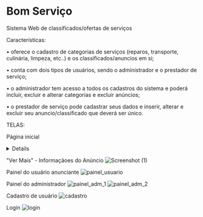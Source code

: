 # Bom Serviço

Sistema Web de classificados/ofertas de serviços

Características: 

• oferece o cadastro de categorias de serviços (reparos, transporte, culinária, limpeza, etc..) e os classificados/anuncios em si;

• conta com dois tipos de usuários, sendo o administrador e o prestador de serviço;

• o administrador tem acesso a todos os cadastros do sistema e poderá incluir, excluir e alterar categorias e excluir anúncios;

• o prestador de serviço pode cadastrar seus dados e inserir, alterar e excluir seu anuncio/classificado que deverá ser único.


TELAS:

Página inicial
<details>
  ![Screenshot](https://user-images.githubusercontent.com/63561594/140588408-1ba082f7-cf21-4eac-843c-3aaf3fae9e05.png)
</details>


"Ver Mais" - Informaçãoes do Anúncio
![Screenshot (1)](https://user-images.githubusercontent.com/63561594/140588436-5c65dd63-c565-4bce-ad95-530141727760.png)

Painel do usuário anunciante
![painel_usuario](https://user-images.githubusercontent.com/63561594/140588467-1dcc8005-51f5-4274-8aa5-8c678934b63a.png)

Painel do administrador
![painel_adm_1](https://user-images.githubusercontent.com/63561594/140588482-f9d8217c-33cf-4130-bb74-cb3f14cd8326.png) ![painel_adm_2](https://user-images.githubusercontent.com/63561594/140588489-1872e781-116d-4e3f-9717-ff3802082a3d.png)

Cadastro de usuário
![cadastro](https://user-images.githubusercontent.com/63561594/140588494-0537003a-4103-4d64-981b-fc2776c3b514.png)

Login
![login](https://user-images.githubusercontent.com/63561594/140588497-bc443feb-2f21-4c4e-92a0-b82f5e5efd41.png)

